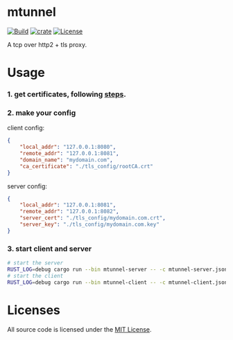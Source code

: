 # mtunnel 
[![Build](https://github.com/cssivision/mtunnel/workflows/build/badge.svg)](
https://github.com/cssivision/mtunnel/actions)
[![crate](https://img.shields.io/crates/v/mtunnel.svg)](https://crates.io/crates/mtunnel)
[![License](http://img.shields.io/badge/license-mit-blue.svg)](https://github.com/cssivision/mtunnel/blob/master/LICENSE)

A tcp over http2 + tls proxy.

# Usage 
### 1. get certificates, following [steps](https://github.com/cssivision/mtunnel/tree/main/tls_config).

### 2. make your config
client config:
```json
{
    "local_addr": "127.0.0.1:8080",
    "remote_addr": "127.0.0.1:8081",
    "domain_name": "mydomain.com",
    "ca_certificate": "./tls_config/rootCA.crt"
}
```

server config:
```json
{
    "local_addr": "127.0.0.1:8081",
    "remote_addr": "127.0.0.1:8082",
    "server_cert": "./tls_config/mydomain.com.crt",
    "server_key": "./tls_config/mydomain.com.key"
}
```

### 3. start client and server
```sh
# start the server
RUST_LOG=debug cargo run --bin mtunnel-server -- -c mtunnel-server.json 
# start the client
RUST_LOG=debug cargo run --bin mtunnel-client -- -c mtunnel-client.json 
```

# Licenses

All source code is licensed under the [MIT License](https://github.com/cssivision/mtunnel/blob/master/LICENSE).
